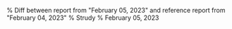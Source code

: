 % Diff between report from "February 05, 2023" and reference report from "February 04, 2023"
% Strudy
% February 05, 2023



